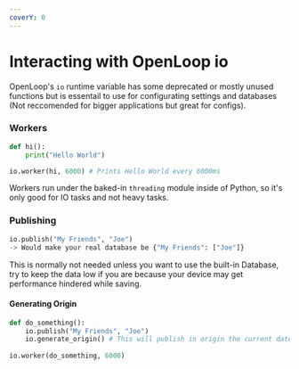 ```yaml
---
coverY: 0
---
```


# Interacting with OpenLoop io

OpenLoop's `io` runtime variable has some deprecated or mostly unused functions but is essentail to use for configurating settings and databases (Not reccomended for bigger applications but great for configs).

### Workers

```python
def hi():
    print("Hello World")

io.worker(hi, 6000) # Prints Hello World every 6000ms
```

Workers run under the baked-in `threading` module inside of Python, so it's only good for IO tasks and not heavy tasks.

### Publishing

```python
io.publish("My Friends", "Joe")
-> Would make your real database be {"My Friends": ["Joe"]}
```

This is normally not needed unless you want to use the built-in Database, try to keep the data low if you are because your device may get performance hindered while saving.

#### Generating Origin

```python
def do_something():
    io.publish("My Friends", "Joe")
    io.generate_origin() # This will publish in origin the current date
    
io.worker(do_something, 6000)
```

